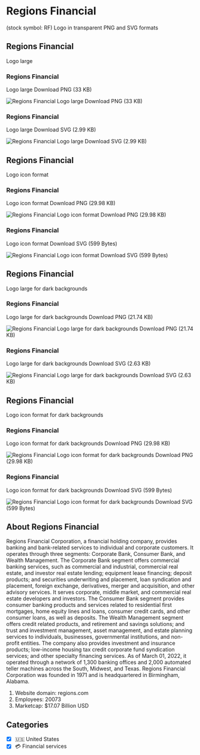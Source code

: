 # Regions Financial
 (stock symbol: RF) Logo in transparent PNG and SVG formats

## Regions Financial
 Logo large

### Regions Financial
 Logo large Download PNG (33 KB)

![Regions Financial
 Logo large Download PNG (33 KB)](/img/orig/RF_BIG-937183bf.png)

### Regions Financial
 Logo large Download SVG (2.99 KB)

![Regions Financial
 Logo large Download SVG (2.99 KB)](/img/orig/RF_BIG-0dbc16a1.svg)

## Regions Financial
 Logo icon format

### Regions Financial
 Logo icon format Download PNG (29.98 KB)

![Regions Financial
 Logo icon format Download PNG (29.98 KB)](/img/orig/RF-03bf2417.png)

### Regions Financial
 Logo icon format Download SVG (599 Bytes)

![Regions Financial
 Logo icon format Download SVG (599 Bytes)](/img/orig/RF-559f9387.svg)

## Regions Financial
 Logo large for dark backgrounds

### Regions Financial
 Logo large for dark backgrounds Download PNG (21.74 KB)

![Regions Financial
 Logo large for dark backgrounds Download PNG (21.74 KB)](/img/orig/RF_BIG.D-d166d046.png)

### Regions Financial
 Logo large for dark backgrounds Download SVG (2.63 KB)

![Regions Financial
 Logo large for dark backgrounds Download SVG (2.63 KB)](/img/orig/RF_BIG.D-59c86c44.svg)

## Regions Financial
 Logo icon format for dark backgrounds

### Regions Financial
 Logo icon format for dark backgrounds Download PNG (29.98 KB)

![Regions Financial
 Logo icon format for dark backgrounds Download PNG (29.98 KB)](/img/orig/RF.D-2d1146e0.png)

### Regions Financial
 Logo icon format for dark backgrounds Download SVG (599 Bytes)

![Regions Financial
 Logo icon format for dark backgrounds Download SVG (599 Bytes)](/img/orig/RF.D-420ab6cd.svg)

## About Regions Financial


Regions Financial Corporation, a financial holding company, provides banking and bank-related services to individual and corporate customers. It operates through three segments: Corporate Bank, Consumer Bank, and Wealth Management. The Corporate Bank segment offers commercial banking services, such as commercial and industrial, commercial real estate, and investor real estate lending; equipment lease financing; deposit products; and securities underwriting and placement, loan syndication and placement, foreign exchange, derivatives, merger and acquisition, and other advisory services. It serves corporate, middle market, and commercial real estate developers and investors. The Consumer Bank segment provides consumer banking products and services related to residential first mortgages, home equity lines and loans, consumer credit cards, and other consumer loans, as well as deposits. The Wealth Management segment offers credit related products, and retirement and savings solutions; and trust and investment management, asset management, and estate planning services to individuals, businesses, governmental institutions, and non-profit entities. The company also provides investment and insurance products; low-income housing tax credit corporate fund syndication services; and other specialty financing services. As of March 01, 2022, it operated through a network of 1,300 banking offices and 2,000 automated teller machines across the South, Midwest, and Texas. Regions Financial Corporation was founded in 1971 and is headquartered in Birmingham, Alabama.

1. Website domain: regions.com
2. Employees: 20073
3. Marketcap: $17.07 Billion USD


## Categories
- [x] 🇺🇸 United States
- [x] 💳 Financial services
